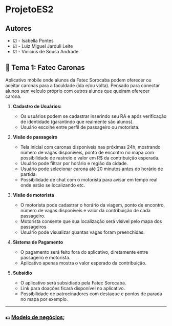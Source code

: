 # ProjetoES2

## Autores

- &#9745; - Isabella Pontes
- &#9745; - Luiz Miguel Jarduli Leite
- &#9745; - Vinicius de Sousa Andrade

## :car: Tema 1: Fatec Caronas

Aplicativo mobile onde alunos da Fatec Sorocaba podem oferecer ou aceitar caronas para a faculdade (ida e/ou volta).
Pensado para conectar alunos sem veículo próprio com outros alunos que queiram oferecer carona.

1. **Cadastro de Usuários:**
   - Os usuários podem se cadastrar inserindo seu RA e após verificação de identidade (garantindo que realmente são alunos).
   - Usuário escolhe entre perfil de passageiro ou motorista.

2. **Visão de passageiro**
   - Tela inicial com caronas disponíveis nas próximas 24h, mostrando número de vagas disponíveis, ponto de encontro no mapa com possibilidade de rastreio e valor em R$ da contribuição esperada.
   - Usuário pode filtrar por horário e região da cidade.
   - Usuário pode selecionar carona até 20 minutos antes do horário de partida.
   - Possibilidade de chat com o motorista para avisar em tempo real onde estão se localizando etc.

3. **Visão de motorista**
   - O motorista pode cadastrar o horário da viagem, ponto de encontro, número de vagas disponíveis e valor da contribuição de cada passageiro.
   - Motorista consente que sua localização será visível pelo mapa dos passageiros
   - Usuário pode visualizar quantas vagas foram preenchidas.

4. **Sistema de Pagamento**
   - O pagamento será feito fora do aplicativo, diretamente entre passageiro e motorista.
   - Aplicativo apenas mostra o valor esperado da contribuição.

5. **Subsídio**
   - O aplicativo será subsidiado pela Fatec Sorocaba.
   - Link para doações ficará disponível no aplicativo.
   - Possibilidade de patrocinadores com destaque e pontos de parada no mapa por exemplo.

---

### :dollar: [Modelo de negócios](https://github.com/pontisa/ProjetoES2/blob/main/docs/BUSINESS_MODEL.md);
